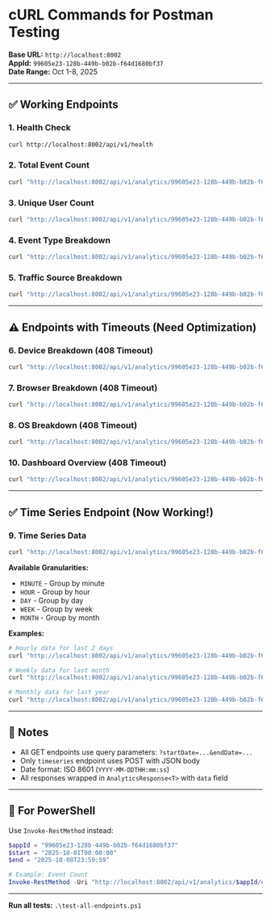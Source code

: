 # cURL Commands for Postman Testing

**Base URL:** `http://localhost:8002`  
**AppId:** `99605e23-128b-449b-b02b-f64d1680bf37`  
**Date Range:** Oct 1-8, 2025

---

## ✅ Working Endpoints

### 1. Health Check
```bash
curl http://localhost:8002/api/v1/health
```

### 2. Total Event Count
```bash
curl "http://localhost:8002/api/v1/analytics/99605e23-128b-449b-b02b-f64d1680bf37/events/count?startDate=2025-10-01T00:00:00&endDate=2025-10-08T23:59:59"
```

### 3. Unique User Count
```bash
curl "http://localhost:8002/api/v1/analytics/99605e23-128b-449b-b02b-f64d1680bf37/users/count?startDate=2025-10-01T00:00:00&endDate=2025-10-08T23:59:59"
```

### 4. Event Type Breakdown
```bash
curl "http://localhost:8002/api/v1/analytics/99605e23-128b-449b-b02b-f64d1680bf37/events/breakdown?startDate=2025-10-01T00:00:00&endDate=2025-10-08T23:59:59"
```

### 5. Traffic Source Breakdown
```bash
curl "http://localhost:8002/api/v1/analytics/99605e23-128b-449b-b02b-f64d1680bf37/sources/breakdown?startDate=2025-10-01T00:00:00&endDate=2025-10-08T23:59:59"
```

---

## ⚠️ Endpoints with Timeouts (Need Optimization)

### 6. Device Breakdown (408 Timeout)
```bash
curl "http://localhost:8002/api/v1/analytics/99605e23-128b-449b-b02b-f64d1680bf37/context/devices?startDate=2025-10-01T00:00:00&endDate=2025-10-08T23:59:59"
```

### 7. Browser Breakdown (408 Timeout)
```bash
curl "http://localhost:8002/api/v1/analytics/99605e23-128b-449b-b02b-f64d1680bf37/context/browsers?startDate=2025-10-01T00:00:00&endDate=2025-10-08T23:59:59"
```

### 8. OS Breakdown (408 Timeout)
```bash
curl "http://localhost:8002/api/v1/analytics/99605e23-128b-449b-b02b-f64d1680bf37/context/os?startDate=2025-10-01T00:00:00&endDate=2025-10-08T23:59:59"
```

### 10. Dashboard Overview (408 Timeout)
```bash
curl "http://localhost:8002/api/v1/analytics/99605e23-128b-449b-b02b-f64d1680bf37/overview?startDate=2025-10-01T00:00:00&endDate=2025-10-08T23:59:59"
```

---

## ✅ Time Series Endpoint (Now Working!)

### 9. Time Series Data
```bash
curl "http://localhost:8002/api/v1/analytics/99605e23-128b-449b-b02b-f64d1680bf37/timeseries?granularity=DAY&startDate=2025-10-01T00:00:00&endDate=2025-10-08T23:59:59"
```

**Available Granularities:**
- `MINUTE` - Group by minute
- `HOUR` - Group by hour  
- `DAY` - Group by day
- `WEEK` - Group by week
- `MONTH` - Group by month

**Examples:**
```bash
# Hourly data for last 2 days
curl "http://localhost:8002/api/v1/analytics/99605e23-128b-449b-b02b-f64d1680bf37/timeseries?granularity=HOUR&startDate=2025-10-07T00:00:00&endDate=2025-10-08T23:59:59"

# Weekly data for last month
curl "http://localhost:8002/api/v1/analytics/99605e23-128b-449b-b02b-f64d1680bf37/timeseries?granularity=WEEK&startDate=2025-09-01T00:00:00&endDate=2025-10-08T23:59:59"

# Monthly data for last year
curl "http://localhost:8002/api/v1/analytics/99605e23-128b-449b-b02b-f64d1680bf37/timeseries?granularity=MONTH&startDate=2024-10-01T00:00:00&endDate=2025-10-08T23:59:59"
```

---

## 📝 Notes

- All GET endpoints use query parameters: `?startDate=...&endDate=...`
- Only `timeseries` endpoint uses POST with JSON body
- Date format: ISO 8601 (`YYYY-MM-DDTHH:mm:ss`)
- All responses wrapped in `AnalyticsResponse<T>` with `data` field

---

## 🔧 For PowerShell

Use `Invoke-RestMethod` instead:

```powershell
$appId = "99605e23-128b-449b-b02b-f64d1680bf37"
$start = "2025-10-01T00:00:00"
$end = "2025-10-08T23:59:59"

# Example: Event Count
Invoke-RestMethod -Uri "http://localhost:8002/api/v1/analytics/$appId/events/count?startDate=$start&endDate=$end"
```

---

**Run all tests:** `.\test-all-endpoints.ps1`
